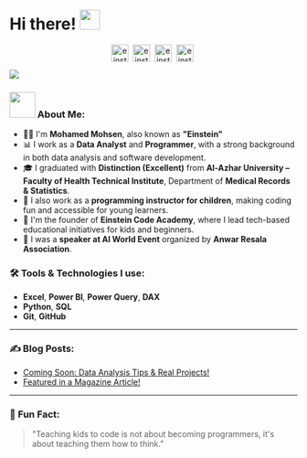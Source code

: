 # Hi there! <img src="https://github.com/TheDudeThatCode/TheDudeThatCode/blob/master/Assets/Hi.gif" width="35" />
<p align="center">
<a href="https://x.com/einsteinzahra?s=21" target="blank"><img align="center" src="https://cdn.jsdelivr.net/npm/simple-icons@3.0.1/icons/twitter.svg" alt="einstein_twitter" height="30" width="30" /></a>&nbsp;
<a href="https://www.linkedin.com/in/einsteinzahra" target="blank"><img align="center" src="https://cdn.jsdelivr.net/npm/simple-icons@3.0.1/icons/linkedin.svg" alt="einstein_linkedin" height="30" width="30" /></a>&nbsp;
<a href="https://www.facebook.com/share/1B35JPW1Bn/?mibextid=wwXIfr" target="blank"><img align="center" src="https://cdn.jsdelivr.net/npm/simple-icons@3.0.1/icons/facebook.svg" alt="einstein_facebook" height="30" width="30" /></a>&nbsp;
<a href="https://www.instagram.com/einstein_zahra" target="blank"><img align="center" src="https://cdn.jsdelivr.net/npm/simple-icons@3.0.1/icons/instagram.svg" alt="einstein_instagram" height="30" width="30" /></a>&nbsp;
</p>

![](https://camo.githubusercontent.com/992babdffd8c74a1502de375fbdf7e4d54773242/68747470733a2f2f6d656469612e67697068792e636f6d2f6d656469612f53576f536b4e36447854737a71494b4571762f67697068792e676966)

### <img src="https://github.com/TheDudeThatCode/TheDudeThatCode/blob/master/Assets/Developer.gif" width="45" /> About Me:

- 👨‍💻 I'm **Mohamed Mohsen**, also known as **"Einstein"**
- 📊 I work as a **Data Analyst** and **Programmer**, with a strong background in both data analysis and software development.
- 🎓 I graduated with **Distinction (Excellent)** from **Al-Azhar University – Faculty of Health Technical Institute**, Department of **Medical Records & Statistics**.
- 🧒 I also work as a **programming instructor for children**, making coding fun and accessible for young learners.
- 🧠 I'm the founder of **Einstein Code Academy**, where I lead tech-based educational initiatives for kids and beginners.
- 🎤 I was a **speaker at AI World Event** organized by **Anwar Resala Association**.

### 🛠 Tools & Technologies I use:

- **Excel**, **Power BI**, **Power Query**, **DAX**
- **Python**, **SQL**
- **Git**, **GitHub**

---

### ✍ Blog Posts:
<!-- BLOG-POST-LIST:START -->
- [Coming Soon: Data Analysis Tips & Real Projects!]()
- [Featured in a Magazine Article!](https://www.facebook.com/share/p/17HVZxo9Zo/?mibextid=wwXIfr)
<!-- BLOG-POST-LIST:END -->

---

### 🎯 Fun Fact:
> "Teaching kids to code is not about becoming programmers, it's about teaching them how to think."

